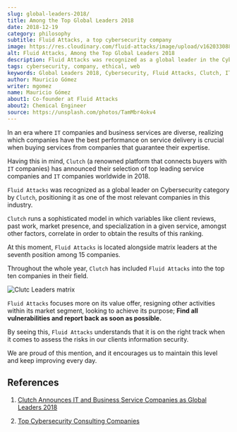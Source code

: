```yaml
---
slug: global-leaders-2018/
title: Among the Top Global Leaders 2018
date: 2018-12-19
category: philosophy
subtitle: Fluid Attacks, a top cybersecurity company
image: https://res.cloudinary.com/fluid-attacks/image/upload/v1620330885/blog/global-leaders-2018/cover_dmr5l4.webp
alt: Fluid Attacks, Among the Top Global Leaders 2018
description: Fluid Attacks was recognized as a global leader in the Cybersecurity category by Clutch, as one of the most relevant companies in this industry.
tags: cybersecurity, company, ethical, web
keywords: Global Leaders 2018, Cybersecurity, Fluid Attacks, Clutch, IT Companies, Business, Pentesting, Ethical Hacking
author: Mauricio Gómez
writer: mgomez
name: Mauricio Gómez
about1: Co-founder at Fluid Attacks
about2: Chemical Engineer
source: https://unsplash.com/photos/TamMbr4okv4
---
```


In an era where `IT` companies and business services are diverse,
realizing which companies have the best performance on service delivery
is crucial when buying services from companies that guarantee their
expertise.

Having this in mind, `Clutch` (a renowned platform that connects buyers
with `IT` companies) has announced their selection of top leading
service companies and `IT` companies worldwide in 2018.

`Fluid Attacks` was recognized as a global leader on Cybersecurity
category by `Clutch`, positioning it as one of the most relevant
companies in this industry.

`Clutch` runs a sophisticated model in which variables like client
reviews, past work, market presence, and specialization in a given
service, amongst other factors, correlate in order to obtain the results
of this ranking.

At this moment, `Fluid Attacks` is located alongside matrix leaders at
the seventh position among 15 companies.

Throughout the whole year, `Clutch` has included `Fluid Attacks` into
the top ten companies in their field.

<div class="imgblock">

![Clutc Leaders
matrix](https://res.cloudinary.com/fluid-attacks/image/upload/v1620330884/blog/global-leaders-2018/clutch-leaders-matrix_x2oi4a.webp)

</div>

`Fluid Attacks` focuses more on its value offer, resigning other
activities within its market segment, looking to achieve its purpose;
**Find all vulnerabilities and report back as soon as possible.**

By seeing this, `Fluid Attacks` understands that it is on the right
track when it comes to assess the risks in our clients information
security.

We are proud of this mention, and it encourages us to maintain this
level and keep improving every day.

## References

1. [Clutch Announces IT and Business Service Companies as Global
    Leaders 2018](https://clutch.co/press-releases/announces-it-business-service-companies-global-2018)

2. [Top Cybersecurity Consulting
    Companies](https://clutch.co/it-services/cybersecurity/leaders-matrix)
